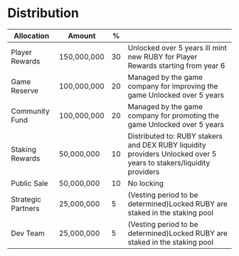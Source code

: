 # Distribution

| Allocation         | Amount      | %                   |                                                                                                                                               |
| ------------------ | ----------- | ------------------- | --------------------------------------------------------------------------------------------------------------------------------------------- |
| Player Rewards     | 150,000,000 |               30    | Unlocked over 5 years ill mint new RUBY for Player Rewards starting from year 6                                   |
| Game Reserve       | 100,000,000 |                20   | Managed by the game company for improving the game Unlocked over 5 years                                     |
| Community Fund     | 100,000,000 |                20   | Managed by the game company for promoting the game Unlocked over 5 years                                            |
| Staking Rewards    | 50,000,000  |                10   | Distributed to: RUBY stakers and DEX RUBY liquidity providers Unlocked over 5 years to stakers/liquidity providers</li></ul> |
| Public Sale        | 50,000,000  |                10   | No locking                                                                                                                  |
| Strategic Partners | 25,000,000  |                 5   | (Vesting period to be determined)Locked RUBY are staked in the staking pool                                       |
| Dev Team           | 25,000,000  |                 5   | (Vesting period to be determined)Locked RUBY are staked in the staking pool                                      |
